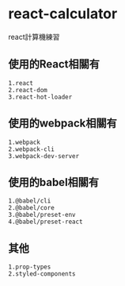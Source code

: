 # react-calculator
react計算機練習

## 使用的React相關有
    1.react
    2.react-dom
    3.react-hot-loader

## 使用的webpack相關有
    1.webpack
    2.webpack-cli
    3.webpack-dev-server

## 使用的babel相關有
    1.@babel/cli
    2.@babel/core
    3.@babel/preset-env
    4.@babel/preset-react

## 其他
    1.prop-types
    2.styled-components